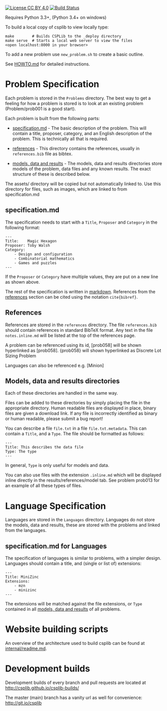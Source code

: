 
[![License CC BY 4.0](https://img.shields.io/badge/license-CC%20BY%204.0-brightgreen.svg)](https://creativecommons.org/licenses/by/4.0/)
[![Build Status](https://travis-ci.org/csplib/csplib.svg?branch=master)](https://travis-ci.org/csplib/csplib)

Requires Python 3.3+,  (Python 3.4+ on windows)

To build a local copy of csplib to view locally type:

    make        # Builds CSPLib to the _deploy directory
    make serve  # Starts a local web server to view the files
    <open localhost:8000 in your browser>

To add a new problem use `new_problem.sh` to create a basic outline.

See [HOWTO.md](https://github.com/csplib/csplib/blob/master/HOWTO.md) for detailed instructions. 

# Problem Specification

Each problem is stored in the `Problems` directory. The best way
to get a feeling for how a problem is stored is to look at an existing
problem (Problem/prob001 is a good start).

Each problem is built from the following parts:

* [specification.md](#specificationmd) - The basic description of the problem.
This will contain a title, proposer, category, and an English description of the
problem. This is technically all that is required.

* [references](#references) - This directory contains the references, usually
in `references.bib` file as bibtex.

* [models, data and results](#models-data-and-results-directories) - The models,
data and results directories store models of the problem, data files and any known
results. The exact structure of these is described below.


The assets/ directory will be copied but not automatically linked to.
Use this directory for files, such as images, which are linked to from
specification.md

## specification.md

The specification needs to start with a `Title`, `Proposer` and `Category` in the following format:

    ---
    Title:    Magic Hexagon
    Proposer: Toby Walsh
    Category:
        - Design and configuration
        - Combinatorial mathematics
        - Games and puzzles
    ---

If the `Proposer` or `Category` have multiple values, they are put on
a new line as shown above.

The rest of the specification is written in [markdown](https://help.github.com/articles/github-flavored-markdown).
 References from the [references](#references) section can be cited using the notation `cite{bibref}`.


## References

References are stored in the `references` directory. The file `references.bib` should contain references
in standard BibTeX format. Any text in the file `notes.inline.md` will be listed at the top of the references page.

A problem can be referenced using its id, [prob058] will be shown hyperlinked as [prob058].
{prob058} will shown hyperlinked as Discrete Lot Sizing Problem

Languages can also be referenced e.g. [Minion]

## Models, data and results directories

Each of these directories are handled in the same way.

Files can be added to these directories by simply placing the file in the appropriate directory.
Human readable files are displayed in place, binary files are given a download link.
If any file is incorrectly identified as binary or human readable, please submit a bug report!

You can describe a file `file.txt` in a file `file.txt.metadata`. This can
contain a `Title`, and a `Type`. The file should be formatted as follows:

    ---
    Title: This describes the data file
    Type: The type
    ---

In general, `Type` is only useful for models and data.

You can also use files with the extension
`.inline.md` which will be displayed inline directly in the
results/references/model tab. See problem prob013 for an example
of all these types of files.

# Language Specification

Languages are stored in the `Languages` directory. Languages do not store the models,
data and results, these are stored with the problems and linked from the languages.

## specification.md for Languages

The specification of languages is similar to problems, with a simpler design. Languages
should contain a title, and (single or list of) extensions:

    ---
    Title: MiniZinc
    Extensions:
        - mzn
        - minizinc
    ---

The extensions will be matched against the file extensions, or `Type` contained in all
[models, data and results](#models-data-and-results-directories) of all problems.

# Website building scripts

An overview of the architecture used to build csplib can be found at [internal/readme.md](internal/readme.md).

# Development builds

Development builds of every branch and pull requests are located at http://csplib.github.io/csplib-builds/

The master (main) branch has a vanity url as well for convenience:  http://git.io/csplib
